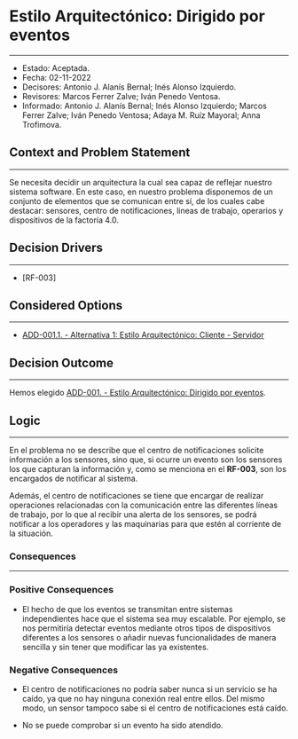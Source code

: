 # Estilo Arquitectónico: Dirigido por eventos
---
- Estado: Aceptada.
- Fecha: 02-11-2022
- Decisores: Antonio J. Alanís Bernal; Inés Alonso Izquierdo.
- Revisores: Marcos Ferrer Zalve; Iván Penedo Ventosa.
- Informado: Antonio J. Alanís Bernal; Inés Alonso Izquierdo; Marcos Ferrer Zalve; Iván Penedo Ventosa; Adaya M. Ruíz Mayoral; Anna Trofimova.

## Context and Problem Statement
---
Se necesita decidir un arquitectura la cual sea capaz de reflejar nuestro sistema software. En este caso, en nuestro problema disponemos de un conjunto de elementos que se comunican entre sí, de los cuales cabe destacar: sensores, centro de notificaciones, lineas de trabajo, operarios y dispositivos de la factoría 4.0.

## Decision Drivers
---
- [RF-003]

## Considered Options
---
- [ADD-001.1. - Alternativa 1: Estilo Arquitectónico: Cliente - Servidor](./ADD-001.1.md)

## Decision Outcome
---
Hemos elegido [ADD-001. - Estilo Arquitectónico: Dirigido por eventos](./ADD-001.md). 

## Logic
---
En el problema no se describe que el centro de notificaciones solicite información a los sensores, sino que, si ocurre un evento son los sensores los que capturan la información y, como se menciona en el **RF-003**, son los encargados de notificar al sistema.

Además, el centro de notificaciones se tiene que encargar de realizar operaciones relacionadas con la comunicación entre las diferentes líneas de trabajo, por lo que al recibir una alerta de los sensores, se podrá notificar a los operadores y las maquinarias para que estén al corriente de la situación.

### Consequences
---
### Positive Consequences

- El hecho de que los eventos se transmitan entre sistemas independientes hace que el sistema sea muy escalable. Por ejemplo, se nos permitiría detectar eventos mediante otros tipos de dispositivos diferentes a los sensores o añadir nuevas funcionalidades de manera sencilla y sin tener que modificar las ya existentes.

### Negative Consequences

- El centro de notificaciones no podría saber nunca si un servicio se ha caído, ya que no hay ninguna conexión real entre ellos. Del mismo modo, un sensor tampoco sabe si el centro de notificaciones está caído.

- No se puede comprobar si un evento ha sido atendido.